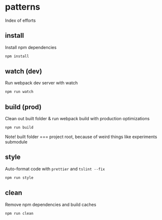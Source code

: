 # patterns
Index of efforts

## install
Install npm dependencies
```cmd
npm install
```

## watch (dev)
Run webpack dev server with watch
```cmd
npm run watch
```

## build (prod)
Clean out built folder & run webpack build with production optimizations
```cmd
npm run build
```
Note! built folder === project root, because of weird things like experiments submodule

## style
Auto-format code with `prettier` and `tslint --fix`
```cmd
npm run style
```

## clean
Remove npm dependencies and build caches
```cmd
npm run clean
```
